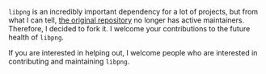 `libpng` is an incredibly important dependency for a lot of projects, but from
what I can tell, [the original repository](https://github.com/glennrp/libpng)
no longer has active maintainers. Therefore, I decided to fork it. I welcome
your contributions to the future health of `libpng`.

If you are interested in helping out, I welcome people who are interested in
contributing and maintaining `libpng`.
